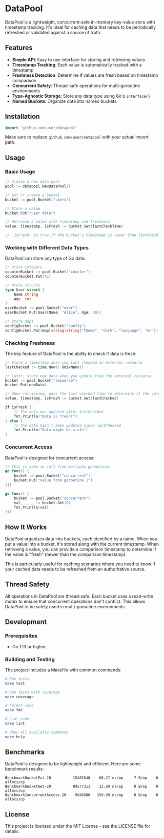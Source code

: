 # DataPool

DataPool is a lightweight, concurrent-safe in-memory key-value store with timestamp tracking. It's ideal for caching data that needs to be periodically refreshed or validated against a source of truth.

## Features

- **Simple API**: Easy to use interface for storing and retrieving values
- **Timestamp Tracking**: Each value is automatically tracked with a timestamp
- **Freshness Detection**: Determine if values are fresh based on timestamp comparison
- **Concurrent Safety**: Thread-safe operations for multi-goroutine environments
- **Type-Agnostic Storage**: Store any data type using Go's `interface{}`
- **Named Buckets**: Organize data into named buckets

## Installation

```go
import "github.com/user/datapool"
```

Make sure to replace `github.com/user/datapool` with your actual import path.

## Usage

### Basic Usage

```go
// Create a new data pool
pool := datapool.NewDataPool()

// Get or create a bucket
bucket := pool.Bucket("users")

// Store a value
bucket.Put("user data")

// Retrieve a value with timestamp and freshness
value, timestamp, isFresh := bucket.Get(lastCheckTime)

// 'isFresh' is true if the bucket's timestamp is newer than lastCheckTime
```

### Working with Different Data Types

DataPool can store any type of Go data:

```go
// Store integers
counterBucket := pool.Bucket("counter")
counterBucket.Put(42)

// Store structs
type User struct {
    Name string
    Age  int
}
userBucket := pool.Bucket("user")
userBucket.Put(User{Name: "Alice", Age: 30})

// Store maps
configBucket := pool.Bucket("config")
configBucket.Put(map[string]string{"theme": "dark", "language": "en"})
```

### Checking Freshness

The key feature of DataPool is the ability to check if data is fresh:

```go
// Store a timestamp when you last checked an external resource
lastChecked := time.Now().UnixNano()

// Later, store new data when you update from the external resource
bucket := pool.Bucket("resource")
bucket.Put(newData)

// When retrieving, pass the last checked time to determine if the value is fresh
value, timestamp, isFresh := bucket.Get(lastChecked)

if isFresh {
    // The data was updated after lastChecked
    fmt.Println("Data is fresh!")
} else {
    // The data hasn't been updated since lastChecked
    fmt.Println("Data might be stale")
}
```

### Concurrent Access

DataPool is designed for concurrent access:

```go
// This is safe to call from multiple goroutines
go func() {
    bucket := pool.Bucket("concurrent")
    bucket.Put("value from goroutine 1")
}()

go func() {
    bucket := pool.Bucket("concurrent")
    val, _, _ := bucket.Get(0)
    fmt.Println(val)
}()
```

## How It Works

DataPool organizes data into buckets, each identified by a name. When you put a value into a bucket, it's stored along with the current timestamp. When retrieving a value, you can provide a comparison timestamp to determine if the value is "fresh" (newer than the comparison timestamp).

This is particularly useful for caching scenarios where you need to know if your cached data needs to be refreshed from an authoritative source.

## Thread Safety

All operations in DataPool are thread-safe. Each bucket uses a read-write mutex to ensure that concurrent operations don't conflict. This allows DataPool to be safely used in multi-goroutine environments.

## Development

### Prerequisites

- Go 1.13 or higher

### Building and Testing

The project includes a Makefile with common commands:

```bash
# Run tests
make test

# Run tests with coverage
make coverage

# Format code
make fmt

# Lint code
make lint

# Show all available commands
make help
```

## Benchmarks

DataPool is designed to be lightweight and efficient. Here are some benchmark results:

```
BenchmarkBucketPut-20          15407640    68.27 ns/op     7 B/op    0 allocs/op
BenchmarkBucketGet-20          84577311    13.90 ns/op     0 B/op    0 allocs/op
BenchmarkConcurrentAccess-20    9684880   159.90 ns/op     0 B/op    0 allocs/op
```

## License

This project is licensed under the MIT License - see the LICENSE file for details.